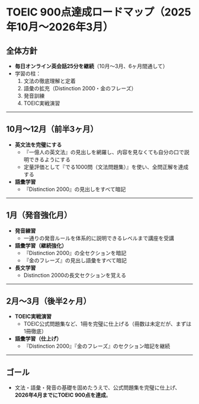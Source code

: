 # TOEIC 900点達成ロードマップ（2025年10月〜2026年3月）

## 全体方針
- **毎日オンライン英会話25分を継続**（10月〜3月、6ヶ月間通して）
- 学習の柱：
  1. 文法の徹底理解と定着  
  2. 語彙の拡充（Distinction 2000・金のフレーズ）  
  3. 発音訓練  
  4. TOEIC実戦演習  

---

## 10月〜12月（前半3ヶ月）
- **英文法を完璧にする**  
  - 『一億人の英文法』の見出しを網羅し、内容を見なくても自分の口で説明できるようにする  
  - 定量評価として『でる1000問（文法問題集）』を使い、全問正解を達成する  
- **語彙学習**  
  - 『Distinction 2000』の見出しをすべて暗記  

---

## 1月（発音強化月）
- **発音練習**  
  - 一通りの発音ルールを体系的に説明できるレベルまで講座を受講  
- **語彙学習（継続強化）**  
  - 『Distinction 2000』の全セクションを暗記  
  - 『金のフレーズ』の見出し語彙をすべて暗記  
- **長文学習**  
  - Distinction 2000の長文セクションを覚える  

---

## 2月〜3月（後半2ヶ月）
- **TOEIC実戦演習**  
  - TOEIC公式問題集など、1冊を完璧に仕上げる（冊数は未定だが、まずは1冊徹底）  
- **語彙学習（仕上げ）**  
  - 『Distinction 2000』『金のフレーズ』のセクション暗記を継続  

---

## ゴール
- 文法・語彙・発音の基礎を固めたうえで、公式問題集を完璧に仕上げ、  
  **2026年4月までにTOEIC 900点を達成**。